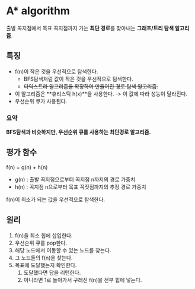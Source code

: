 # A* algorithm

출발 꼭지점에서 목표 꼭지점까지 가는 **최단 경로**를 찾아내는 **그래프/트리 탐색 알고리즘**.

## 특징
- f(n)이 작은 것을 우선적으로 탐색한다.
    - BFS탐색처럼 값이 작은 것을 우선적으로 탐색한다.
    - ~~다익스트라 알고리즘을 확장하여 만들어진 경로 탐색 알고리즘.~~
- 이 알고리즘은 **휴리스틱 h(x)**을 사용한다. -> 이 값에 따라 성능이 달라진다.
- 우선순위 큐가 사용된다.

### 요약
**BFS탐색과 비슷하지만, 우선순위 큐를 사용하는 최단경로 알고리즘.**

## 평가 함수
f(n) = g(n) + h(n)
- g(n) : 출발 꼭지점으로부터 꼭지점 n까지의 경로 가중치
- h(n) : 꼭지점 n으로부터 목표 꼭짓점까지의 추정 경로 가중치

f(n)이 최소가 되는 값을 우선적으로 탐색한다.

## 원리
1. f(n)을 최소 힙에 삽입한다.
2. 우선순위 큐를 pop한다.
3. 해당 노드에서 이동할 수 있는 노드를 찾는다.
4. 그 노드들의 f(n)을 찾는다.
5. 목표에 도달했는지 확인한다.
    1. 도달했다면 답을 리턴한다.
    2. 아니라면 1로 돌아가서 구래진 f(n)을 전부 힙에 넣는다.